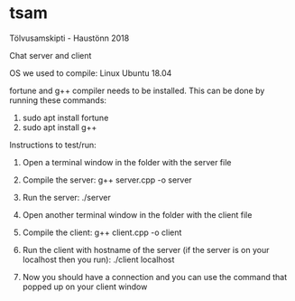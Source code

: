 # tsam
Tölvusamskipti - Haustönn 2018

Chat server and client

OS we used to compile:
Linux Ubuntu 18.04

fortune and g++ compiler needs to be installed. 
This can be done by running these commands:

1. sudo apt install fortune
2. sudo apt install g++


Instructions to test/run:

1. Open a terminal window in the folder with the server file
2. Compile the server:
	g++ server.cpp -o server
3. Run the server:
	./server

4. Open another terminal window in the folder with the client file
5. Compile the client:
	g++ client.cpp -o client
6. Run the client with hostname of the server (if the server is on your localhost then you run):
	./client localhost 

7. Now you should have a connection and you can use the command that popped up on your client window 
